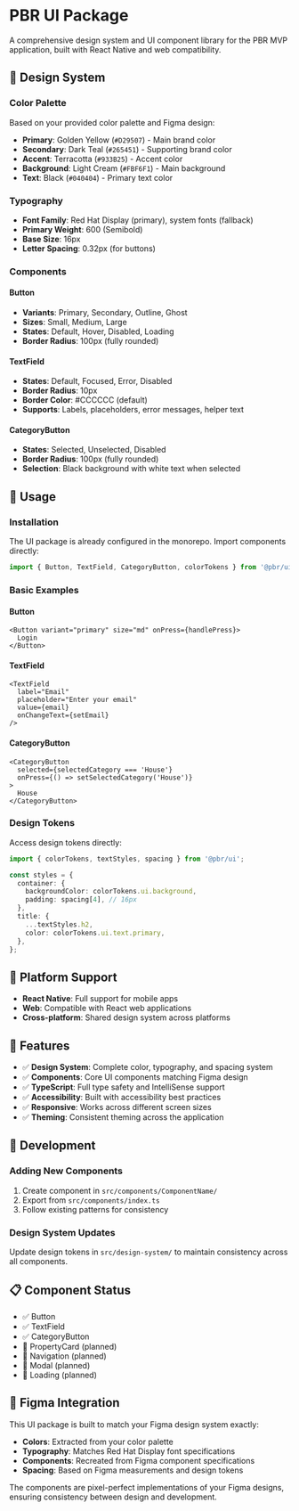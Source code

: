 # PBR UI Package

A comprehensive design system and UI component library for the PBR MVP application, built with React Native and web compatibility.

## 🎨 Design System

### Color Palette

Based on your provided color palette and Figma design:

- **Primary**: Golden Yellow (`#D29507`) - Main brand color
- **Secondary**: Dark Teal (`#265451`) - Supporting brand color  
- **Accent**: Terracotta (`#933B25`) - Accent color
- **Background**: Light Cream (`#FBF6F1`) - Main background
- **Text**: Black (`#040404`) - Primary text color

### Typography

- **Font Family**: Red Hat Display (primary), system fonts (fallback)
- **Primary Weight**: 600 (Semibold)
- **Base Size**: 16px
- **Letter Spacing**: 0.32px (for buttons)

### Components

#### Button
- **Variants**: Primary, Secondary, Outline, Ghost
- **Sizes**: Small, Medium, Large
- **States**: Default, Hover, Disabled, Loading
- **Border Radius**: 100px (fully rounded)

#### TextField
- **States**: Default, Focused, Error, Disabled
- **Border Radius**: 10px
- **Border Color**: #CCCCCC (default)
- **Supports**: Labels, placeholders, error messages, helper text

#### CategoryButton
- **States**: Selected, Unselected, Disabled
- **Border Radius**: 100px (fully rounded)
- **Selection**: Black background with white text when selected

## 🚀 Usage

### Installation

The UI package is already configured in the monorepo. Import components directly:

```typescript
import { Button, TextField, CategoryButton, colorTokens } from '@pbr/ui';
```

### Basic Examples

#### Button
```tsx
<Button variant="primary" size="md" onPress={handlePress}>
  Login
</Button>
```

#### TextField
```tsx
<TextField
  label="Email"
  placeholder="Enter your email"
  value={email}
  onChangeText={setEmail}
/>
```

#### CategoryButton
```tsx
<CategoryButton
  selected={selectedCategory === 'House'}
  onPress={() => setSelectedCategory('House')}
>
  House
</CategoryButton>
```

### Design Tokens

Access design tokens directly:

```typescript
import { colorTokens, textStyles, spacing } from '@pbr/ui';

const styles = {
  container: {
    backgroundColor: colorTokens.ui.background,
    padding: spacing[4], // 16px
  },
  title: {
    ...textStyles.h2,
    color: colorTokens.ui.text.primary,
  },
};
```

## 📱 Platform Support

- **React Native**: Full support for mobile apps
- **Web**: Compatible with React web applications
- **Cross-platform**: Shared design system across platforms

## 🎯 Features

- ✅ **Design System**: Complete color, typography, and spacing system
- ✅ **Components**: Core UI components matching Figma design
- ✅ **TypeScript**: Full type safety and IntelliSense support
- ✅ **Accessibility**: Built with accessibility best practices
- ✅ **Responsive**: Works across different screen sizes
- ✅ **Theming**: Consistent theming across the application

## 🔧 Development

### Adding New Components

1. Create component in `src/components/ComponentName/`
2. Export from `src/components/index.ts`
3. Follow existing patterns for consistency

### Design System Updates

Update design tokens in `src/design-system/` to maintain consistency across all components.

## 📋 Component Status

- ✅ Button
- ✅ TextField  
- ✅ CategoryButton
- 🔄 PropertyCard (planned)
- 🔄 Navigation (planned)
- 🔄 Modal (planned)
- 🔄 Loading (planned)

## 🎨 Figma Integration

This UI package is built to match your Figma design system exactly:

- **Colors**: Extracted from your color palette
- **Typography**: Matches Red Hat Display font specifications
- **Components**: Recreated from Figma component specifications
- **Spacing**: Based on Figma measurements and design tokens

The components are pixel-perfect implementations of your Figma designs, ensuring consistency between design and development.
